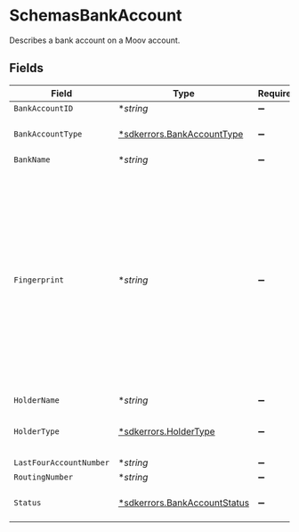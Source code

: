 # SchemasBankAccount

Describes a bank account on a Moov account.


## Fields

| Field                                                                                                                                                                   | Type                                                                                                                                                                    | Required                                                                                                                                                                | Description                                                                                                                                                             | Example                                                                                                                                                                 |
| ----------------------------------------------------------------------------------------------------------------------------------------------------------------------- | ----------------------------------------------------------------------------------------------------------------------------------------------------------------------- | ----------------------------------------------------------------------------------------------------------------------------------------------------------------------- | ----------------------------------------------------------------------------------------------------------------------------------------------------------------------- | ----------------------------------------------------------------------------------------------------------------------------------------------------------------------- |
| `BankAccountID`                                                                                                                                                         | **string*                                                                                                                                                               | :heavy_minus_sign:                                                                                                                                                      | UUID v4                                                                                                                                                                 | ec7e1848-dc80-4ab0-8827-dd7fc0737b43                                                                                                                                    |
| `BankAccountType`                                                                                                                                                       | [*sdkerrors.BankAccountType](../../models/errors/bankaccounttype.md)                                                                                                    | :heavy_minus_sign:                                                                                                                                                      | The bank account type                                                                                                                                                   |                                                                                                                                                                         |
| `BankName`                                                                                                                                                              | **string*                                                                                                                                                               | :heavy_minus_sign:                                                                                                                                                      | N/A                                                                                                                                                                     | Chase Bank                                                                                                                                                              |
| `Fingerprint`                                                                                                                                                           | **string*                                                                                                                                                               | :heavy_minus_sign:                                                                                                                                                      | Once the bank account is linked, we don't reveal the full bank account number. The fingerprint acts as a way to identify whether two linked bank accounts are the same. | 9948962d92a1ce40c9f918cd9ece3a22bde62fb325a2f1fe2e833969de672ba3                                                                                                        |
| `HolderName`                                                                                                                                                            | **string*                                                                                                                                                               | :heavy_minus_sign:                                                                                                                                                      | N/A                                                                                                                                                                     | Jules Jackson                                                                                                                                                           |
| `HolderType`                                                                                                                                                            | [*sdkerrors.HolderType](../../models/errors/holdertype.md)                                                                                                              | :heavy_minus_sign:                                                                                                                                                      | The type of holder on a funding source                                                                                                                                  |                                                                                                                                                                         |
| `LastFourAccountNumber`                                                                                                                                                 | **string*                                                                                                                                                               | :heavy_minus_sign:                                                                                                                                                      | N/A                                                                                                                                                                     | 7000                                                                                                                                                                    |
| `RoutingNumber`                                                                                                                                                         | **string*                                                                                                                                                               | :heavy_minus_sign:                                                                                                                                                      | N/A                                                                                                                                                                     |                                                                                                                                                                         |
| `Status`                                                                                                                                                                | [*sdkerrors.BankAccountStatus](../../models/errors/bankaccountstatus.md)                                                                                                | :heavy_minus_sign:                                                                                                                                                      | The bank account status                                                                                                                                                 |                                                                                                                                                                         |